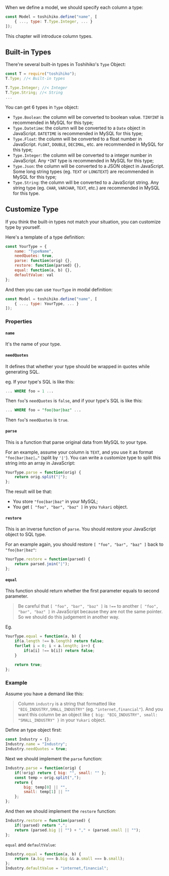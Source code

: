 When we define a model, we should specify each column a type:

```js
const Model = toshihiko.define("name", [
    { ..., type: T.Type.Integer, ... }
]);
```

This chapter will introduce column types.

## Built-in Types

There're several built-in types in Toshihiko's `Type` Object:

```js
const T = require("toshihiko");
T.Type; //< Built-in types

T.Type.Integer; //< Integer
T.Type.String; //< String
...
```

You can get 6 types in `Type` object:

+ `Type.Boolean`: the column will be converted to boolean value. `TINYINT` is recommended in MySQL for this type;
+ `Type.Datetime`: the column will be converted to a `Date` object in JavaScript. `DATETIME` is recommended in MySQL for this type;
+ `Type.Float`: the column will be converted to a float number in JavaScript. `FLOAT`, `DOUBLE`, `DECIMAL`, etc. are recommended in MySQL for this type;
+ `Type.Integer`: the column will be converted to a integer number in JavaScript. Any `*INT` type is recommended in MySQL for this type;
+ `Type.Json`: the column will be converted to a JSON object in JavaScript. Some long string types (eg. `TEXT` or `LONGTEXT`) are recommended in MySQL for this type;
+ `Type.String`: the column will be converted to a JavaScript string. Any string type (eg. `CHAR`, `VARCHAR`, `TEXT`, etc.) are recommended in MySQL for this type.

## Customize Type

If you think the built-in types not match your situation, you can customize type by yourself.

Here's a template of a type definition:

```js
const YourType = {
    name: "TypeName",
    needQuotes: true,
    parse: function(orig) {},
    restore: function(parsed) {},
    equal: function(a, b) {},
    defaultValue: val
};
```

And then you can use `YourType` in modal definition:

```js
const Model = toshihiko.define("name", [
    { ..., type: YourType, ... }
]);
```

### Properties

#### `name`

It's the name of your type.

#### `needQuotes`

It defines that whether your type should be wrapped in quotes while generating SQL.

eg. If your type's SQL is like this:

```sql
... WHERE foo = 1 ...
```

Then `foo`'s `needQuotes` is `false`, and if your type's SQL is like this:

```sql
... WHERE foo = "foo|bar|baz" ...
```

Then `foo`'s `needQuotes` is `true`.

#### `parse`

This is a function that parse original data from MySQL to your type.

For an example, assume your column is `TEXT`, and you use it as format `"foo|bar|baz|…"` (split by `'|'`). You can write a customize type to split this string into an array in JavaScript:

```js
YourType.parse = function(orig) {
    return orig.split("|");
};
```

The result will be that:

+ You store `"foo|bar|baz"` in your MySQL;
+ You get `[ "foo", "bar", "baz" ]` in you `Yukari` object.

#### `restore`

This is an inverse function of `parse`. You should restore your JavaScript object to SQL type.

For an example again, you should restore `[ "foo", "bar", "baz" ]` back to `"foo|bar|baz"`:

```js
YourType.restore = function(parsed) {
    return parsed.join("|");
};
```

#### `equal`

This function should return whether the first parameter equals to second parameter.

> Be careful that `[ "foo", "bar", "baz" ]` is `!==` to another `[ "foo", "bar", "baz" ]` in JavaScript because they are not the same pointer. So we should do this judgement in another way.

Eg.

```js
YourType.equal = function(a, b) {
    if(a.length !== b.length) return false;
    for(let i = 0; i < a.length; i++) {
        if(a[i] !== b[i]) return false;
    }
  
    return true;
};
```

### Example

Assume you have a demand like this:

> Column `industry` is a string that formatted like `"BIG_INDUSTRY,SMALL_INDUSTRY"` (eg. `"internet,financial"`). And you want this column be an object like `{ big: "BIG_INDUSTRY", small: "SMALL_INDUSTRY" }` in your `Yukari` object.

Define an type object first:

```js
const Industry = {};
Industry.name = "Industry";
Industry.needQuotes = true;
```

Next we should implement the `parse` function:

```js
Industry.parse = function(orig) {
    if(!orig) return { big: "", small: "" };
    const temp = orig.split(",");
    return {
        big: temp[0] || "",
        small: temp[1] || ""
    };
};
```

And then we should implement the `restore` function:

```js
Industry.restore = function(parsed) {
    if(!parsed) return ",";
    return (parsed.big || "") + "," + (parsed.small || "");
};
```

`equal` and `defaultValue`:

```js
Industry.equal = function(a, b) {
    return (a.big === b.big && a.small === b.small);
};
Industry.defaultValue = "internet,financial";
```
